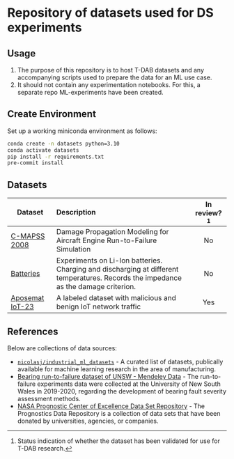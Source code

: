 # Repository of datasets used for DS experiments

## Usage
1. The purpose of this repository is to host T-DAB datasets and any accompanying scripts used to prepare the data for an ML use case.
2. It should not contain any experimentation notebooks. For this, a separate repo ML-experiments have been created.

## Create Environment
Set up a working miniconda environment as follows:
``` bash
conda create -n datasets python=3.10
conda activate datasets
pip install -r requirements.txt
pre-commit install
```

## Datasets
| Dataset       | Description             | In review?[^*] |
| ------------- |:------------------------|:--------------:|
| [C-MAPSS 2008](https://phm-datasets.s3.amazonaws.com/NASA/6.+Turbofan+Engine+Degradation+Simulation+Data+Set.zip)       | Damage Propagation Modeling for Aircraft Engine Run-to-Failure Simulation          | No              |
| [Batteries](https://phm-datasets.s3.amazonaws.com/NASA/5.+Battery+Data+Set.zip)    | Experiments on Li-Ion batteries. Charging and discharging at different temperatures. Records the impedance as the damage criterion. | No             |
| [Aposemat IoT-23](https://www.stratosphereips.org/datasets-iot23) | A labeled dataset with malicious and benign IoT network traffic  | Yes |

[^*]: Status indication of whether the dataset has been validated for use for T-DAB research.

## References
Below are collections of data sources:
* [`nicolasj/industrial_ml_datasets`](https://github.com/nicolasj92/industrial-ml-datasets) - A curated list of datasets, publically available for machine learning research in the area of manufacturing.
* [Bearing run-to-failure dataset of UNSW - Mendeley Data](https://data.mendeley.com/datasets/h4df4mgrfb/3) - The run-to-failure experiments data were collected at the University of New South Wales in 2019-2020, regarding the development of bearing fault severity assessment methods.
* [NASA Prognostic Center of Excellence Data Set Repository](https://www.nasa.gov/content/prognostics-center-of-excellence-data-set-repository) - The Prognostics Data Repository is a collection of data sets that have been donated by universities, agencies, or companies.
